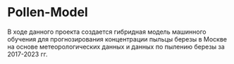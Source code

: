 # Pollen-Model
В ходе данного проекта создается гибридная модель машинного обучения для прогнозирования концентрации пыльцы березы в Москве на основе метеорологических данных и данных по пылению березы за 2017-2023 гг.
